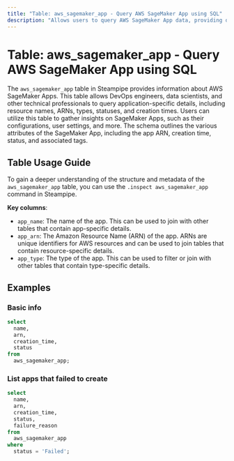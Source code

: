 ```yaml
---
title: "Table: aws_sagemaker_app - Query AWS SageMaker App using SQL"
description: "Allows users to query AWS SageMaker App data, providing detailed insights into application configurations, user settings, and associated metadata."
---
```


# Table: aws_sagemaker_app - Query AWS SageMaker App using SQL

The `aws_sagemaker_app` table in Steampipe provides information about AWS SageMaker Apps. This table allows DevOps engineers, data scientists, and other technical professionals to query application-specific details, including resource names, ARNs, types, statuses, and creation times. Users can utilize this table to gather insights on SageMaker Apps, such as their configurations, user settings, and more. The schema outlines the various attributes of the SageMaker App, including the app ARN, creation time, status, and associated tags.

## Table Usage Guide

To gain a deeper understanding of the structure and metadata of the `aws_sagemaker_app` table, you can use the `.inspect aws_sagemaker_app` command in Steampipe.

**Key columns**:

- `app_name`: The name of the app. This can be used to join with other tables that contain app-specific details.
- `app_arn`: The Amazon Resource Name (ARN) of the app. ARNs are unique identifiers for AWS resources and can be used to join tables that contain resource-specific details.
- `app_type`: The type of the app. This can be used to filter or join with other tables that contain type-specific details.

## Examples

### Basic info

```sql
select
  name,
  arn,
  creation_time,
  status
from
  aws_sagemaker_app;
```

### List apps that failed to create

```sql
select
  name,
  arn,
  creation_time,
  status,
  failure_reason
from
  aws_sagemaker_app
where 
  status = 'Failed';
```